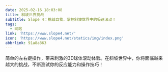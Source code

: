 ```yaml
---
date: 2025-02-16 18:03:08
title: 斜坡世界挑战
subTitle: Slope 4：挑战自我，掌控斜坡世界中的极速滚动！
tags:
  - 网站
link: 'https://www.slope4.net/'
icon: 'https://www.slope4.net/statics/img/index.png'
abbrlink: 91a8a863
---
```


简单的左右键操作，带来刺激的3D球体滚动体验。在斜坡世界中，你将面临越来越大的挑战，不断测试你的反应能力和操作技巧！